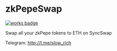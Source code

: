 # zkPepeSwap
[![works badge](https://cdn.jsdelivr.net/gh/nikku/works-on-my-machine@v0.2.0/badge.svg)](https://github.com/nikku/works-on-my-machine)


Swap all your zkPepe tokens to ETH on SyncSwap

Telegram: http://t.me/slow_rich
